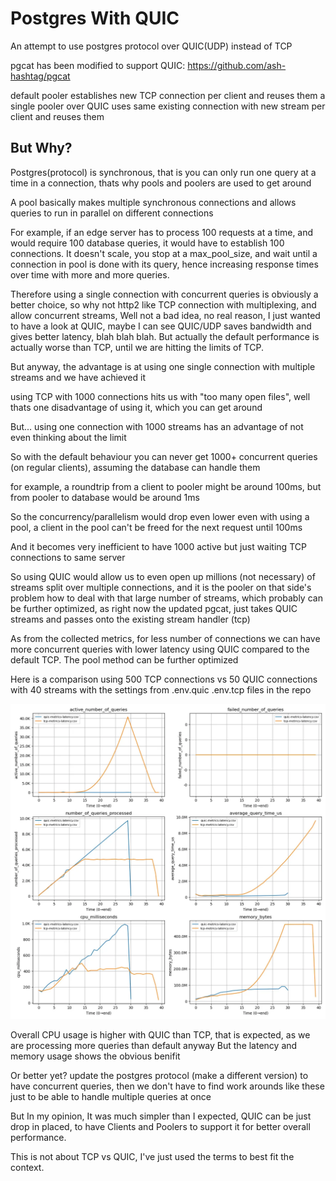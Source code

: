 # Postgres With QUIC

An attempt to use postgres protocol over QUIC(UDP) instead of TCP

pgcat has been modified to support QUIC: https://github.com/ash-hashtag/pgcat

default pooler establishes new TCP connection per client and reuses them
a single pooler over QUIC uses same existing connection with new stream per client and reuses them


## But Why?

Postgres(protocol) is synchronous, that is you can only run one query at a time in a connection, thats why pools and poolers are used to get around

A pool basically makes multiple synchronous connections and allows queries to run in parallel on different connections

For example, if an edge server has to process 100 requests at a time, and would require 100 database queries, it would have to establish 100 connections.
It doesn't scale, you stop at a max_pool_size, and wait until a connection in pool is done with its query, hence increasing response times over time with more and more queries.

Therefore using a single connection with concurrent queries is obviously a better choice, so why not http2 like TCP connection with multiplexing, and allow concurrent streams, Well not a bad idea, no real reason, I just wanted to have a look at QUIC, maybe I can see QUIC/UDP saves bandwidth and gives better latency, blah blah blah. But actually the default performance is actually worse than TCP, until we are hitting the limits of TCP.

But anyway, the advantage is at using one single connection with multiple streams and we have achieved it

using TCP with 1000 connections hits us with "too many open files", well thats one disadvantage of using it, which you can get around

But... using one connection with 1000 streams has an advantage of not even thinking about the limit

So with the default behaviour you can never get 1000+ concurrent queries (on regular clients), assuming the database can handle them

for example, a roundtrip from a client to pooler might be around 100ms, but from pooler to database would be around 1ms

So the concurrency/parallelism would drop even lower even with using a pool, a client in the pool can't be freed for the next request until 100ms

And it becomes very inefficient to have 1000 active but just waiting TCP connections to same server

So using QUIC would allow us to even open up millions (not necessary) of streams split over multiple connections, and it is the pooler on that side's problem how to deal with that large number of streams, which probably can be further optimized, as right now the updated pgcat, just takes QUIC streams and passes onto the existing stream handler (tcp) 


As from the collected metrics, for less number of connections we can have more concurrent queries with lower latency using QUIC compared to the default TCP. The pool method can be further optimized


Here is a comparison using 500 TCP connections vs 50 QUIC connections with 40 streams with the settings from .env.quic .env.tcp files in the repo

![Quic-Tcp-Comparision](/metrics/tcp-quic-comparison-metrics.webp)

Overall CPU usage is higher with QUIC than TCP, that is expected, as we are processing more queries than default anyway
But the latency and memory usage shows the obvious benifit

Or better yet? update the postgres protocol (make a different version) to have concurrent queries, then we don't have to find work arounds like these just to be able to handle multiple queries at once

But In my opinion, It was much simpler than I expected, QUIC can be just drop in placed, to have Clients and Poolers to support it for better overall performance.

This is not about TCP vs QUIC, I've just used the terms to best fit the context.
